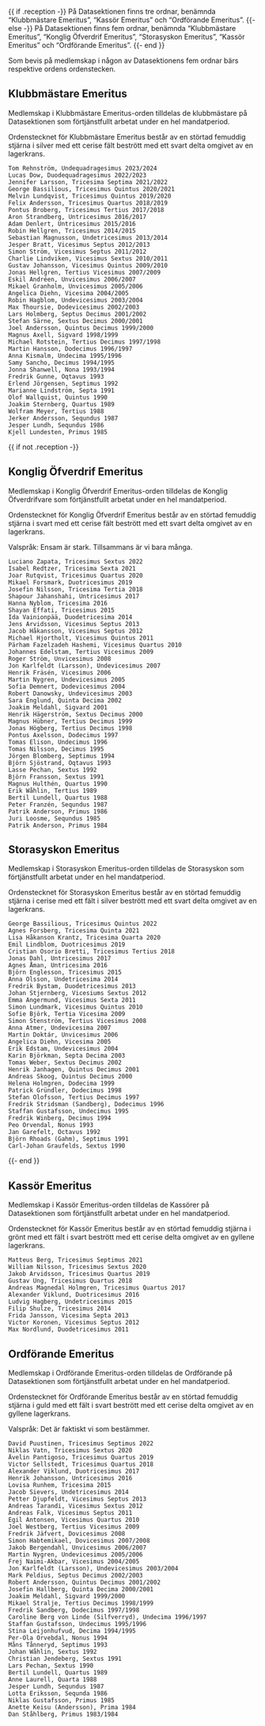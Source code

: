 {{ if .reception -}}
På Datasektionen finns tre ordnar, benämnda “Klubbmästare Emeritus”, “Kassör Emeritus” och “Ordförande Emeritus”.
{{- else -}}
På Datasektionen finns fem ordnar, benämnda “Klubbmästare Emeritus”, “Konglig Öfverdrif Emeritus”, “Storasyskon Emeritus”, “Kassör Emeritus” och “Ordförande Emeritus”.
{{- end }}

Som bevis på medlemskap i någon av Datasektionens fem ordnar bärs respektive ordens ordenstecken.

## Klubbmästare Emeritus

Medlemskap i Klubbmästare Emeritus-orden tilldelas de klubbmästare på Datasektionen som förtjänstfullt arbetat under en hel mandatperiod.

Ordenstecknet för Klubbmästare Emeritus består av en störtad femuddig stjärna i silver med ett cerise fält bestrött med ett svart delta omgivet av en lagerkrans.

    Tom Rehnström, Undequadragesimus 2023/2024
    Lucas Dow, Duodequadragesimus 2022/2023
    Jennifer Larsson, Tricesima Septima 2021/2022
    George Bassilious, Tricesimus Quintus 2020/2021
    Melvin Lundqvist, Tricesimus Quintus 2019/2020
    Felix Andersson, Tricesimus Quartus 2018/2019
    Pontus Broberg, Tricesimus Tertius 2017/2018
    Aron Strandberg, Untricesimus 2016/2017
    Adam Denlert, Untricesimus 2015/2016
    Robin Hellgren, Tricesimus 2014/2015
    Sebastian Magnusson, Undetricesimus 2013/2014
    Jesper Bratt, Vicesimus Septus 2012/2013
    Simon Ström, Vicesimus Septus 2011/2012
    Charlie Lindviken, Vicesimus Sextus 2010/2011
    Gustav Johansson, Vicesimus Quintus 2009/2010
    Jonas Hellgren, Tertius Vicesimus 2007/2009
    Eskil Andréen, Unvicesimus 2006/2007
    Mikael Granholm, Unvicesimus 2005/2006
    Angelica Diehn, Vicesima 2004/2005
    Robin Hagblom, Undevicesimus 2003/2004
    Max Thoursie, Dodevicesimus 2002/2003
    Lars Holmberg, Septus Decimus 2001/2002
    Stefan Särne, Sextus Decimus 2000/2001
    Joel Andersson, Quintus Decimus 1999/2000
    Magnus Axell, Sigvard 1998/1999
    Michael Rotstein, Tertius Decimus 1997/1998
    Martin Hansson, Dodecimus 1996/1997
    Anna Kismalm, Undecima 1995/1996
    Samy Sancho, Decimus 1994/1995
    Jonna Shanwell, Nona 1993/1994
    Fredrik Gunne, Oqtavus 1993
    Erlend Jörgensen, Septimus 1992
    Marianne Lindström, Septa 1991
    Olof Wallquist, Quintus 1990
    Joakim Sternberg, Quartus 1989
    Wolfram Meyer, Tertius 1988
    Jerker Andersson, Sequndus 1987
    Jesper Lundh, Sequndus 1986
    Kjell Lundesten, Primus 1985
{{ if not .reception -}}

## Konglig Öfverdrif Emeritus

Medlemskap i Konglig Öfverdrif Emeritus-orden tilldelas de Konglig Öfverdrifvare som förtjänstfullt arbetat under en hel mandatperiod.

Ordenstecknet för Konglig Öfverdrif Emeritus består av en störtad femuddig stjärna i svart med ett cerise fält bestrött med ett svart delta omgivet av en lagerkrans.

Valspråk: Ensam är stark. Tillsammans är vi bara många.

    Luciano Zapata, Tricesimus Sextus 2022
    Isabel Redtzer, Tricesima Sexta 2021
    Joar Rutqvist, Tricesimus Quartus 2020
    Mikael Forsmark, Duotricesimus 2019
    Josefin Nilsson, Tricesima Tertia 2018
    Shapour Jahanshahi, Untricesimus 2017
    Hanna Nyblom, Tricesima 2016
    Shayan Effati, Tricesimus 2015
    Ida Vainionpää, Duodetricesima 2014
    Jens Arvidsson, Vicesimus Septus 2013
    Jacob Håkansson, Vicesimus Septus 2012
    Michael Hjortholt, Vicesimus Quintus 2011
    Pärham Fazelzadeh Hashemi, Vicesimus Quartus 2010
    Johannes Edelstam, Tertius Vicesimus 2009
    Roger Ström, Unvicesimus 2008
    Jon Karlfeldt (Larsson), Undevicesimus 2007
    Henrik Fräsén, Vicesimus 2006
    Martin Nygren, Undevicesimus 2005
    Sofia Demnert, Dodevicesimus 2004
    Robert Danowsky, Undevicesimus 2003
    Sara Englund, Quinta Decima 2002
    Joakim Meldahl, Sigvard 2001
    Henrik Hägerström, Sextus Decimus 2000
    Magnus Hübner, Tertius Decimus 1999
    Jonas Högberg, Tertius Decimus 1998
    Pontus Axelsson, Dodecimus 1997
    Tomas Elison, Undecimus 1996
    Tomas Nilsson, Decimus 1995
    Jörgen Blomberg, Septimus 1994
    Björn Sjöstrand, Oqtavus 1993
    Lasse Pechan, Sextus 1992
    Björn Fransson, Sextus 1991
    Magnus Hulthén, Quartus 1990
    Erik Wåhlin, Tertius 1989
    Bertil Lundell, Quartus 1988
    Peter Franzén, Sequndus 1987
    Patrik Anderson, Primus 1986
    Juri Loosme, Sequndus 1985
    Patrik Anderson, Primus 1984

## Storasyskon Emeritus

Medlemskap i Storasyskon Emeritus-orden tilldelas de Storasyskon som förtjänstfullt arbetat under en hel mandatperiod.

Ordenstecknet för Storasyskon Emeritus består av en störtad femuddig stjärna i cerise med ett fält i silver bestrött med ett svart delta omgivet av en lagerkrans.
   
    George Bassilious, Tricesimus Quintus 2022
    Agnes Forsberg, Tricesima Quinta 2021
    Lisa Håkanson Krantz, Tricesima Quarta 2020
    Emil Lindblom, Duotricesimus 2019
    Cristian Osorio Bretti, Tricesimus Tertius 2018
    Jonas Dahl, Untricesimus 2017
    Agnes Åman, Untricesima 2016
    Björn Englesson, Tricesimus 2015
    Anna Olsson, Undetricesima 2014
    Fredrik Bystam, Duodetricesimus 2013
    Johan Stjernberg, Vicesiums Sextus 2012
    Emma Angermund, Vicesimus Sexta 2011
    Simon Lundmark, Vicesimus Quintus 2010
    Sofie Björk, Tertia Vicesima 2009
    Simon Stenström, Tertius Vicesimus 2008
    Anna Atmer, Undevicesima 2007
    Martin Doktár, Unvicesimus 2006
    Angelica Diehn, Vicesima 2005
    Erik Edstam, Undevicesimus 2004
    Karin Björkman, Septa Decima 2003
    Tomas Weber, Sextus Decimus 2002
    Henrik Janhagen, Quintus Decimus 2001
    Andreas Skoog, Quintus Decimus 2000
    Helena Holmgren, Dodecima 1999
    Patrick Gründler, Dodecimus 1998
    Stefan Olofsson, Tertius Decimus 1997
    Fredrik Stridsman (Sandberg), Dodecimus 1996
    Staffan Gustafsson, Undecimus 1995
    Fredrik Winberg, Decimus 1994
    Peo Orvendal, Nonus 1993
    Jan Garefelt, Octavus 1992
    Björn Rhoads (Gahm), Septimus 1991
    Carl-Johan Graufelds, Sextus 1990
{{- end }}

## Kassör Emeritus

Medlemskap i Kassör Emeritus-orden tilldelas de Kassörer på Datasektionen som förtjänstfullt arbetat under en hel mandatperiod.

Ordenstecknet för Kassör Emeritus består av en störtad femuddig stjärna i grönt med ett fält i svart bestrött med ett cerise delta omgivet av en gyllene lagerkrans.

    Matteus Berg, Tricesimus Septimus 2021
    William Nilsson, Tricesimus Sextus 2020
    Jakob Arvidsson, Tricesimus Quartus 2019
    Gustav Ung, Tricesimus Quartus 2018
    Andreas Magnedal Holmgren, Tricesimus Quartus 2017
    Alexander Viklund, Duotricesimus 2016
    Ludvig Hagberg, Undetricesimus 2015
    Filip Shulze, Tricesimus 2014
    Frida Jansson, Vicesima Septa 2013
    Victor Koronen, Vicesimus Septus 2012
    Max Nordlund, Duodetricesimus 2011

## Ordförande Emeritus

Medlemskap i Ordförande Emeritus-orden tilldelas de Ordförande på Datasektionen som förtjänstfullt arbetat under en hel mandatperiod.

Ordenstecknet för Ordförande Emeritus består av en störtad femuddig stjärna i guld med ett fält i svart bestrött med ett cerise delta omgivet av en gyllene lagerkrans.

Valspråk: Det är faktiskt vi som bestämmer.

    David Puustinen, Tricesimus Septimus 2022
    Niklas Vatn, Tricesimus Sextus 2020
    Ävelin Pantigoso, Tricesimus Quartus 2019
    Victor Sellstedt, Tricesimus Quartus 2018
    Alexander Viklund, Duotricesimus 2017
    Henrik Johansson, Untricesimus 2016
    Lovisa Runhem, Tricesima 2015
    Jacob Sievers, Undetricesimus 2014
    Petter Djupfeldt, Vicesimus Septus 2013
    Andreas Tarandi, Vicesimus Sextus 2012
    Andreas Falk, Vicesimus Septus 2011
    Egil Antonsen, Vicesimus Quartus 2010
    Joel Westberg, Tertius Vicesimus 2009
    Fredrik Jäfvert, Dovicesimus 2008
    Simon Habtemikael, Dovicesimus 2007/2008
    Jakob Bergendahl, Unvicesimus 2006/2007
    Martin Nygren, Undevicesimus 2005/2006
    Frej Naimi-Akbar, Vicesimus 2004/2005
    Jon Karlfeldt (Larsson), Undevicesimus 2003/2004
    Mark Peldius, Septus Decimus 2002/2003
    Robert Andersson, Quintus Decimus 2001/2002
    Josefin Hallberg, Quinta Decima 2000/2001
    Joakim Meldahl, Sigvard 1999/2000
    Mikael Stralje, Tertius Decimus 1998/1999
    Fredrik Sandberg, Dodecimus 1997/1998
    Caroline Berg von Linde (Silfverryd), Undecima 1996/1997
    Staffan Gustafsson, Undecimus 1995/1996
    Stina Leijonhufvud, Decima 1994/1995
    Per-Ola Orvebdal, Nonus 1994
    Måns Tånneryd, Septimus 1993
    Johan Wåhlin, Sextus 1992
    Christian Jendeberg, Sextus 1991
    Lars Pechan, Sextus 1990
    Bertil Lundell, Quartus 1989
    Anne Laurell, Quarta 1988
    Jesper Lundh, Sequndus 1987
    Lotta Eriksson, Sequnda 1986
    Niklas Gustafsson, Primus 1985
    Anette Keisu (Andersson), Prima 1984
    Dan Ståhlberg, Primus 1983/1984
